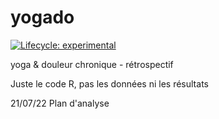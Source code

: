 # yogado

  <!-- badges: start -->
  [![Lifecycle: experimental](https://img.shields.io/badge/lifecycle-stable-brightgreen.svg)](https://lifecycle.r-lib.org/articles/stages.html#experimental)
  <!-- badges: end -->
  
yoga &amp; douleur chronique - rétrospectif

Juste le code R, pas les données ni les résultats

21/07/22 Plan d'analyse
